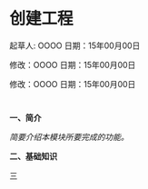 #  创建工程


起草人: OOOO   日期：15年00月00日

修改：OOOO   日期：15年00月00日

修改：OOOO   日期：15年00月00日
# 

**一、简介**

   *简要介绍本模块所要完成的功能。*

**二、基础知识**


三